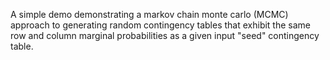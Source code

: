 A simple demo demonstrating a markov chain monte carlo (MCMC) approach to generating random contingency
tables that exhibit the same row and column marginal probabilities as a given input "seed" contingency
table.
